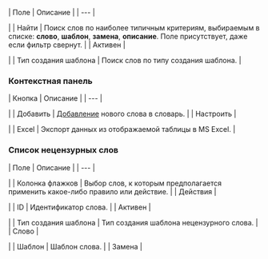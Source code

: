 | Поле | Описание |
| --- |

|
| Найти | Поиск слов по наиболее типичным критериям, выбираемым в списке: **слово**, **шаблон**, **замена**, **описание**.   Поле присутствует, даже если фильтр свернут. |
| Активен |

|
| Тип создания шаблона | Поиск слов по типу создания шаблона. |

### Контекстная панель

| Кнопка | Описание |
| --- |

|
| Добавить | [Добавление](/user_help/service/forum/censor_filter/forum_words_edit.php) нового слова в словарь. |
| Настроить |

|
| Excel | Экспорт данных из отображаемой таблицы в MS Excel. |

### Список нецензурных слов

| Поле | Описание |
| --- |

|
| Колонка флажков | Выбор слов, к которым предполагается применить какое-либо правило или действие. |
| Действия |

|
| ID | Идентификатор слова. |
| Активен |

|
| Тип создания шаблона | Тип создания шаблона нецензурного слова. |
| Слово |

|
| Шаблон | Шаблон слова. |
| Замена |